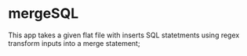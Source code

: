 # mergeSQL
This app takes a given flat file with inserts SQL statetments using regex transform inputs into a merge statement;
